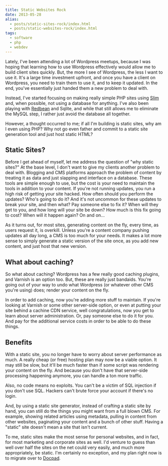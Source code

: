 ```yaml
---
title: Static Websites Rock
date: 2013-05-28
alias:
  - posts/static-sites-rock/index.html
  - posts/static-websites-rock/index.html
tags:
  - software
  - php
  - webdev
---
```


Lately, I've been attending a lot of Wordpress meetups, because I was hoping that learning how to use Wordpress effectively would allow me to build client sites quickly. But, the more I see of Wordpress, the less I want to use it. It's a large time investment upfront, and once you have a client on Wordpress, you need to train them to use it, and to keep it updated. In the end, you've essentially just handed them a new problem to deal with.

Instead, I've started focusing on making really simple PHP sites using [Slim](http://slimframework.com/) and, when possible, not using a database for anything. I've also been playing with [Redbean](http://redbeanphp.com) and Sqlite, and while that still allows me to eliminate the MySQL step, I rather just avoid the database all together.

However, a thought occurred to me; if all I'm building is static sites, why am I even using PHP? Why not go even father and commit to a static site generation tool and just host static HTML?

## Static Sites?

Before I get ahead of myself, let me address the question of "why static sites?" At the base level, I don't want to give my clients another problem to deal with. Blogging and CMS platforms approach the problem of content by treating it as data and just slapping and interface on a database. These tools are simple enough to use, but the cost is your need to maintain the tools in addition to your content. If you're not running updates, you run a high risk of getting your site hacked. How often should you perform the updates? Who's going to do it? And it's not uncommon for these updates to break your site, and then what? Pay someone else to fix it? When will they get to you, and how long will your site be down? How much is this fix going to cost? When will it happen again? On and on...

As it turns out, for most sites, generating content on the fly, every time, as users request it, is overkill. Unless you're a content company pushing updates all day long, a CMS is too much for your needs. It makes a lot more sense to simply generate a static version of the site once, as you add new content, and just host that new version.

## What about caching?

So what about caching? Wordpress has a few really good caching plugins, and Varnish is an option too. But, these are really just bandaids. You're going out of your way to undo what Wordpress (or whatever other CMS you're using) does; render your content on the fly.

In order to add caching, now you're adding more stuff to maintain. If you're looking at Varnish or some other server-side option, or even at putting your site behind a cachine CDN service, well congratulations, now you get to learn about server administration. Or, pay someone else to do it for you. And pay for the additional service costs in order to be able to do these things.

## Benefits

With a static site, you no longer have to worry about server performance as much. A really cheap (or free) hosting plan may now be a viable option. It may still be slow, but it'll be much faster than if some script was rendering your content on the fly. And because you don't have that server-side processing happening anymore, you can handle a ton more traffic.

Also, no code means no exploits. You can't be a victim of SQL injection if you don't use SQL. Hackers can't brute force your account if there's no login.

And, by using a static site generator, instead of crafting a static site by hand, you can still do the things you might want from a full blown CMS. For example, showing related articles using metadata, pulling in content from other websites, paginating your content and a bunch of other stuff. Having a "static" site doesn't mean a site that isn't current.

To me, static sites make the most sense for personal websites, and in fact, for most marketing and corporate sites as well. I'd venture to guess than well over half the sites on the net could very easily, and much more appropriately, be static. I'm certainly no exception, and my plan right now is to migrate over to [Docpad](http://docpad.org/).
